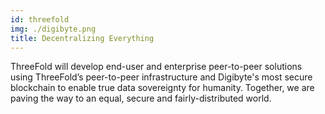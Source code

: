 ```yaml
---
id: threefold
img: ./digibyte.png
title: Decentralizing Everything
---
```


ThreeFold will develop end-user and enterprise peer-to-peer solutions using ThreeFold’s peer-to-peer infrastructure and Digibyte's most secure blockchain to enable true data sovereignty for humanity. Together, we are paving the way to an equal, secure and fairly-distributed world.

